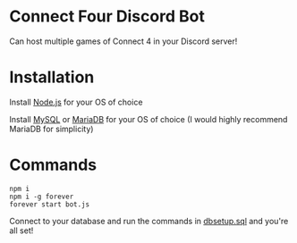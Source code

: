 # Connect Four Discord Bot
Can host multiple games of Connect 4 in your Discord server!

# Installation
Install [Node.js](https://nodejs.org/) for your OS of choice

Install [MySQL](https://www.mysql.com/downloads/) or [MariaDB](https://mariadb.org/download/) for your OS of choice (I would highly recommend MariaDB for simplicity)

# Commands
```
npm i
npm i -g forever
forever start bot.js
```

Connect to your database and run the commands in [dbsetup.sql](./dbsetup.sql) and you're all set!
